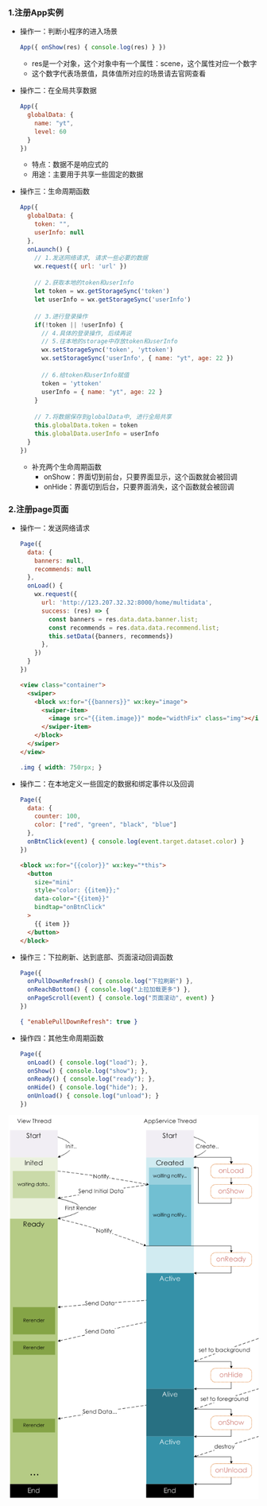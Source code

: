 ### 1.注册App实例

- 操作一：判断小程序的进入场景

  ```js
  App({ onShow(res) { console.log(res) } })
  ```

  - res是一个对象，这个对象中有一个属性：scene，这个属性对应一个数字
  - 这个数字代表场景值，具体值所对应的场景请去官网查看

- 操作二：在全局共享数据

  ```js
  App({
    globalData: {
      name: "yt",
      level: 60
    }
  })
  ```

  - 特点：数据不是响应式的
  - 用途：主要用于共享一些固定的数据

- 操作三：生命周期函数

  ```js
  App({
    globalData: {
      token: "",
      userInfo: null
    },
    onLaunch() {
      // 1.发送网络请求, 请求一些必要的数据
      wx.request({ url: 'url' })
  
      // 2.获取本地的token和userInfo
      let token = wx.getStorageSync('token')
      let userInfo = wx.getStorageSync('userInfo')
  
      // 3.进行登录操作
      if(!token || !userInfo) {
        // 4.具体的登录操作, 后续再说
        // 5.往本地的storage中存放token和userInfo
        wx.setStorageSync('token', 'yttoken')
        wx.setStorageSync('userInfo', { name: "yt", age: 22 })
  
        // 6.给token和userInfo赋值
        token = 'yttoken'
        userInfo = { name: "yt", age: 22 }
      }
  
      // 7.将数据保存到globalData中, 进行全局共享
      this.globalData.token = token
      this.globalData.userInfo = userInfo
    }
  })
  ```

  - 补充两个生命周期函数
    - onShow：界面切到前台，只要界面显示，这个函数就会被回调
    - onHide：界面切到后台，只要界面消失，这个函数就会被回调

### 2.注册page页面

- 操作一：发送网络请求

  ```js
  Page({
    data: {
      banners: null,
      recommends: null
    },
    onLoad() {
      wx.request({
        url: 'http://123.207.32.32:8000/home/multidata',
        success: (res) => {
          const banners = res.data.data.banner.list;
          const recommends = res.data.data.recommend.list;
          this.setData({banners, recommends})
        }, 
      })
    }
  })
  ```

  ```html
  <view class="container">
    <swiper>
      <block wx:for="{{banners}}" wx:key="image">
        <swiper-item>
          <image src="{{item.image}}" mode="widthFix" class="img"></image>
        </swiper-item>
      </block>
    </swiper>
  </view>
  ```

  ```css
  .img { width: 750rpx; }
  ```

- 操作二：在本地定义一些固定的数据和绑定事件以及回调

  ```js
  Page({
    data: {
      counter: 100,
      color: ["red", "green", "black", "blue"]
    },
    onBtnClick(event) { console.log(event.target.dataset.color) }
  })
  ```

  ```html
  <block wx:for="{{color}}" wx:key="*this">
    <button 
      size="mini"
      style="color: {{item}};"
      data-color="{{item}}"
      bindtap="onBtnClick"
    >
      {{ item }}
    </button>
  </block>
  ```

- 操作三：下拉刷新、达到底部、页面滚动回调函数

  ```js
  Page({
    onPullDownRefresh() { console.log("下拉刷新") },
    onReachBottom() { console.log("上拉加载更多") },
    onPageScroll(event) { console.log("页面滚动", event) }
  })
  ```

  ```json
  { "enablePullDownRefresh": true }
  ```

- 操作四：其他生命周期函数

  ```js
  Page({
    onLoad() { console.log("load"); },
    onShow() { console.log("show"); },
    onReady() { console.log("ready"); },
    onHide() { console.log("hide"); },
    onUnload() { console.log("unload"); }
  })
  ```

![01](images/01.png)

